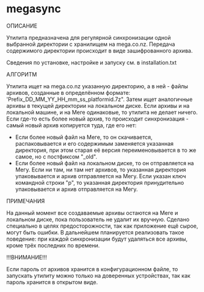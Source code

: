 # megasync

ОПИСАНИЕ

Утилита предназначена для регулярной синхронизации одной выбранной директории
с хранилищем на mega.co.nz. Передача содержимого директории происходит в виде
зашифрованного архива.

Сведения по установке, настройке и запуску см. в installation.txt


АЛГОРИТМ

Утилита ищет на mega.co.nz указанную директорию, а в ней - файлы архивов,
созданные в определённом формате: 'Prefix_DD_MM_YY_HH_mm_ss_platformid.7z".
Затем ищет аналогичные архивы в текущей
директории на локальном диске. Если архивы и на локальной машине, и на Меге
одинаковые, то утилита не делает ничего. Если где-то есть более новый архив,
то происходит синхронизация - самый новый архив копируется туда, где его нет:
- Если более новый файл на Меге, то он скачивается, распаковывается и его содержимым
заменяется указанная директория, при этом старая её версия переименовывается
в то же самое, но с постфиксом "_old".
- Если более новый файл на локальном диске, то он отправляется на Мегу.
Если ни там, ни там нет архивов, то указанная директория упаковывается
и архив отправляется на Мегу.
Если указан ключ командной строки "p", то указанная директория принудительно
упаковывается и архив отправляется на Мегу.


ПРИМЕЧАНИЯ

На данный момент все создаваемые архивы остаются на Меге и локальном диске, пока
пользователь не удалит их вручную. Сделано специально в целях предосторожности,
так как приложение ещё сырое, могут быть ошибки. В дальнейшем планируется
реализовать такое поведение: при каждой синхронизации будут удаляться все архивы,
кроме трёх последних по времени.


!!!ВНИМАНИЕ!!!

Если пароль от архивов хранится в конфигурационном файле, то запускать утилиту
можно только на доверенных устройствах, так как пароль хранится в открытом виде.

